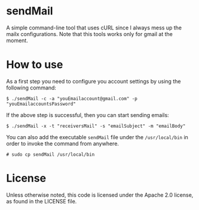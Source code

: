 # sendMail
A simple command-line tool that uses cURL since I always mess up the mailx configurations.
Note that this tools works only for gmail at the moment.

# How to use

As a first step you need to configure you account settings by using the following command:

	$ ./sendMail -c -a "youEmailaccount@gmail.com" -p "youEmailaccountsPassword"

If the above step is successful, then you can start sending emails:

	$ ./sendMail -x -t "receiversMail" -s "emailSubject" -m "emailBody"

You can also add the executable `sendMail` file under the `/usr/local/bin` in order to invoke the command from anywhere.

	# sudo cp sendMail /usr/local/bin

# License

Unless otherwise noted, this code is licensed under the Apache 2.0 license,
as found in the LICENSE file.

